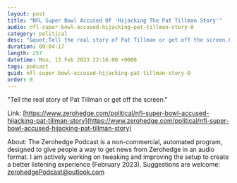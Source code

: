 ```yaml
---
layout: post
title: "NFL Super Bowl Accused Of 'Hijacking The Pat Tillman Story'"
audio: nfl-super-bowl-accused-hijacking-pat-tillman-story-0
category: political
desc: "&quot;Tell the real story of Pat Tillman or get off the screen.&quot;"
duration: 00:04:17
length: 257
datetime: Mon, 13 Feb 2023 22:16:00 +0000
tags: podcast
guid: nfl-super-bowl-accused-hijacking-pat-tillman-story-0
order: 0
---
```

&quot;Tell the real story of Pat Tillman or get off the screen.&quot;

Link: [https://www.zerohedge.com/political/nfl-super-bowl-accused-hijacking-pat-tillman-story](https://www.zerohedge.com/political/nfl-super-bowl-accused-hijacking-pat-tillman-story)

About: The Zerohedge Podcast is a non-commercial, automated program, designed to give people a way to get news from Zerohedge in an audio format.  I am actively working on tweaking and improving the setup to create a better listening experience (February 2023).  Suggestions are welcome: [zerohedgePodcast@outlook.com](mailto:zerohedgePodcast@outlook.com)